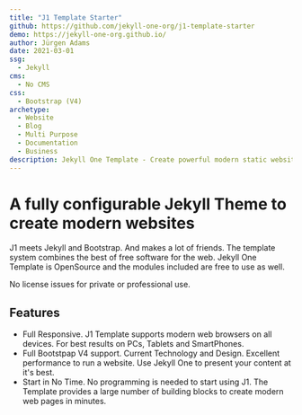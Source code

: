 ```yaml
---
title: "J1 Template Starter"
github: https://github.com/jekyll-one-org/j1-template-starter
demo: https://jekyll-one-org.github.io/
author: Jürgen Adams
date: 2021-03-01
ssg:
  - Jekyll
cms:
  - No CMS
css:
  - Bootstrap (V4)
archetype:
  - Website
  - Blog
  - Multi Purpose
  - Documentation
  - Business
description: Jekyll One Template - Create powerful modern static websites.
---
```


# A fully configurable Jekyll Theme to create modern websites

J1 meets Jekyll and Bootstrap. And makes a lot of friends. The template
system combines the best of free software for the web. Jekyll One Template
is OpenSource and the modules included are free to use as well.

No license issues for private or professional use.

## Features

* Full Responsive. J1 Template supports modern web browsers on all devices.
  For best results on PCs, Tablets and SmartPhones.
* Full Bootstpap V4 support. Current Technology and Design. Excellent
  performance to run a website. Use Jekyll One to present your
  content at it's best.
* Start in No Time. No programming is needed to start using J1. The Template
  provides a large number of building blocks to create modern web pages in
  minutes.
